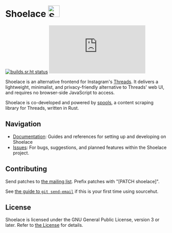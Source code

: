 # Shoelace <img src="https://git.sr.ht/~nixgoat/shoelace/blob/master/static/img/shoelace.svg" alt="Shoelace logo, showing a shoelace bent in a circle" height=36px>
[![builds.sr.ht status](https://builds.sr.ht/~nixgoat/shoelace.svg)](https://builds.sr.ht/~nixgoat/shoelace?) [![Matrix](https://img.shields.io/matrix/shoelace%3Anixgoat.me?server_fqdn=matrix.mint.lgbt&logo=matrix)](https://matrix.to/#/#shoelace:nixgoat.me)

Shoelace is an alternative frontend for Instagram's [Threads](https://threads.net/). It delivers a lightweight, minimalist, and privacy-friendly alternative to Threads' web UI, and requires no browser-side JavaScript to access.

Shoelace is co-developed and powered by [spools](https://git.sr.ht/~nixgoat/spools), a content scraping library for Threads, written in Rust.

## Navigation

- [Documentation](https://git.sr.ht/~nixgoat/shoelace-docs): Guides and references for setting up and developing on Shoelace
- [Issues](https://todo.sr.ht/~nixgoat/shoelace): For bugs, suggestions, and planned features within the Shoelace project.

## Contributing
Send patches to [the mailing list](https://lists.sr.ht/~nixgoat/public-inbox). Prefix patches with "[PATCH shoelace]".

See [the guide to `git send-email`](https://git-send-email.io) if this is your first time using sourcehut.

## License
Shoelace is licensed under the GNU General Public License, version 3 or later. Refer to
[the License](LICENSE) for details.